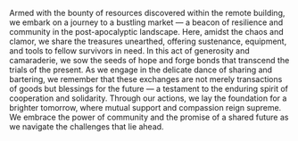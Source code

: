 Armed with the bounty of resources discovered within the remote building, we embark on a journey to a bustling market — a beacon of resilience and community in the post-apocalyptic landscape. Here, amidst the chaos and clamor, we share the treasures unearthed, offering sustenance, equipment, and tools to fellow survivors in need. In this act of generosity and camaraderie, we sow the seeds of hope and forge bonds that transcend the trials of the present. As we engage in the delicate dance of sharing and bartering, we remember that these exchanges are not merely transactions of goods but blessings for the future — a testament to the enduring spirit of cooperation and solidarity. Through our actions, we lay the foundation for a brighter tomorrow, where mutual support and compassion reign supreme. We embrace the power of community and the promise of a shared future as we navigate the challenges that lie ahead.
